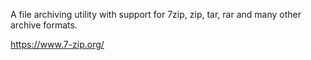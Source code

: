 A file archiving utility with support for 7zip, zip, tar, rar and many other archive formats.

https://www.7-zip.org/
